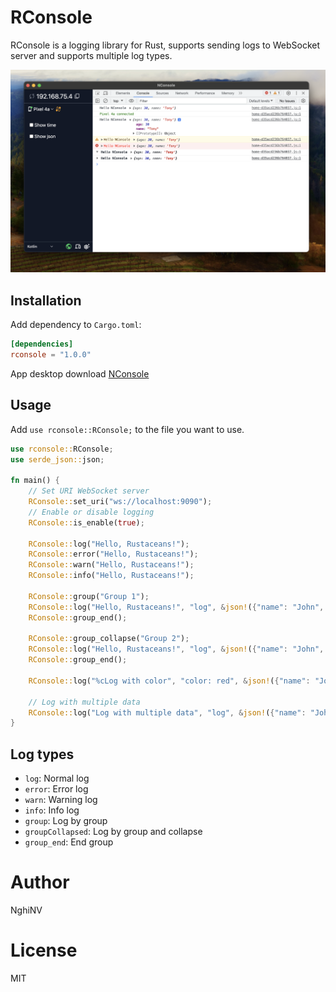 # RConsole

RConsole is a logging library for Rust, supports sending logs to WebSocket server and supports multiple log types.

![Demo NConsole](https://github.com/nghinv-software/nconsole-flutter/blob/main/assets/demo_nconsole.png)

## Installation

Add dependency to `Cargo.toml`:

```toml
[dependencies]
rconsole = "1.0.0"
```

App desktop download [NConsole](https://drive.google.com/drive/folders/1P4cqXhalzsiPtrVAKWvoD9tK_pt9ZpzJ?usp=share_link)

## Usage

Add `use rconsole::RConsole;` to the file you want to use.

```rust
use rconsole::RConsole;
use serde_json::json;

fn main() {
    // Set URI WebSocket server
    RConsole::set_uri("ws://localhost:9090");
    // Enable or disable logging
    RConsole::is_enable(true);

    RConsole::log("Hello, Rustaceans!");
    RConsole::error("Hello, Rustaceans!");
    RConsole::warn("Hello, Rustaceans!");
    RConsole::info("Hello, Rustaceans!");

    RConsole::group("Group 1");
    RConsole::log("Hello, Rustaceans!", "log", &json!({"name": "John", "age": 30}).to_string());
    RConsole::group_end();

    RConsole::group_collapse("Group 2");
    RConsole::log("Hello, Rustaceans!", "log", &json!({"name": "John", "age": 30}).to_string());
    RConsole::group_end();

    RConsole::log("%cLog with color", "color: red", &json!({"name": "John", "age": 30}).to_string()); 

    // Log with multiple data
    RConsole::log("Log with multiple data", "log", &json!({"name": "John", "age": 30, "address": "123 Main St"}).to_string(), &json!({"name": "Jane", "age": 25, "address": "456 Main St"}).to_string());  
}
```

## Log types

- `log`: Normal log
- `error`: Error log
- `warn`: Warning log
- `info`: Info log
- `group`: Log by group
- `groupCollapsed`: Log by group and collapse
- `group_end`: End group

# Author

NghiNV

# License

MIT
